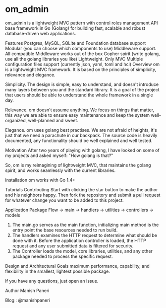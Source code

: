 # om_admin
om_admin is a lightweight MVC  pattern with control roles management API base framework in Go (Golang) for building fast, scalable and robust database-driven web applications.

Features
 Postgres, MySQL, SQLite and Foundation database support
 Modular (you can choose which components to use)
 Middleware support. All compatible Middleware works out of the box
 Gopher spirit (write golang, use all the golang libraries you like)
 Lightweight. Only MVC
 Multiple configuration files support (currently json, yaml, toml and hcl)
Overview
om is a lightweight MVC framework. It is based on the principles of simplicity, relevance and elegance.

Simplicity. The design is simple, easy to understand, and doesn't introduce many layers between you and the standard library. It is a goal of the project that users should be able to understand the whole framework in a single day.

Relevance. om doesn't assume anything. We focus on things that matter, this way we are able to ensure easy maintenance and keep the system well-organized, well-planned and sweet.

Elegance. om uses golang best practises. We are not afraid of heights, it's just that we need a parachute in our backpack. The source code is heavily documented, any functionality should be well explained and well tested.

Motivation
After two years of playing with golang, I have looked on some of my projects and asked myself: "How golang is that?"

So, om is my reimagining of lightweight MVC, that maintains the golang spirit, and works seamlessly with the current libraries.

Installation
om works with Go 1.4+

Tutorials
Contributing
Start with clicking the star button to make the author and his neighbors happy. Then fork the repository and submit a pull request for whatever change you want to be added to this project.

Application Package Flow
	-> 	main 
	-> 	handlers 
	-> 	utilities
	-> 	controllers 
	-> 	models

1. The main.go serves as the main function, initializing main method is the entry point the base resources needed to run build.
2. The handlers examines the HTTP request to determine what should be done with it. Before the application controller is loaded, the HTTP request and any user submitted data is filtered for security.
3. The Controller loads the model, core libraries, utilities, and any other package needed to process the specific request.

Design and Architectural Goals
maximum performance, capability, and flexibility in the smallest, lightest possible package.


If you have any questions, just open an issue.

Author
Manish Paneri

Blog : @manishpaneri